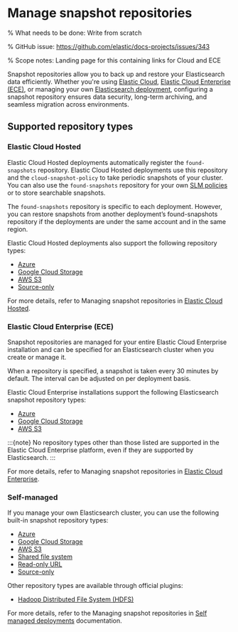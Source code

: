 # Manage snapshot repositories

% What needs to be done: Write from scratch

% GitHub issue: https://github.com/elastic/docs-projects/issues/343

% Scope notes: Landing page for this containing links for Cloud and ECE

Snapshot repositories allow you to back up and restore your Elasticsearch data efficiently. Whether you're using [Elastic Cloud](#elastic-cloud-hosted), [Elastic Cloud Enterprise (ECE)](#elastic-cloud-enterprise-ece), or managing your own [Elasticsearch deployment](#self-managed), configuring a snapshot repository ensures data security, long-term archiving, and seamless migration across environments.

## Supported repository types

### Elastic Cloud Hosted

Elastic Cloud Hosted deployments automatically register the `found-snapshots` repository. Elastic Cloud Hosted deployments use this repository and the `cloud-snapshot-policy` to take periodic snapshots of your cluster. You can also use the `found-snapshots` repository for your own [SLM policies](/deploy-manage/tools/snapshot-and-restore/create-snapshots.md#automate-snapshots-slm) or to store searchable snapshots.

The `found-snapshots` repository is specific to each deployment. However, you can restore snapshots from another deployment’s found-snapshots repository if the deployments are under the same account and in the same region. 

Elastic Cloud Hosted deployments also support the following repository types:

* [Azure](/deploy-manage/tools/snapshot-and-restore/ec-azure-snapshotting.md)
* [Google Cloud Storage](/deploy-manage/tools/snapshot-and-restore/ec-gcs-snapshotting.md)
* [AWS S3](/deploy-managetools/snapshot-and-restore/ec-aws-custom-repository.md)
* [Source-only](/deploy-manage/tools/snapshot-and-restore/source-only-repository.md)

For more details, refer to Managing snapshot repositories in [Elastic Cloud Hosted](/deploy-manage/tools/snapshot-and-restore/elastic-cloud-hosted.md).

### Elastic Cloud Enterprise (ECE)

Snapshot repositories are managed for your entire Elastic Cloud Enterprise installation and can be specified for an Elasticsearch cluster when you create or manage it.

When a repository is specified, a snapshot is taken every 30 minutes by default. The interval can be adjusted on per deployment basis.

Elastic Cloud Enterprise installations support the following Elasticsearch snapshot repository types:

* [Azure](/deploy-manage/tools/snapshot-and-restore/azure-storage-repository.md)
* [Google Cloud Storage](/deploy-manage/tools/snapshot-and-restore/google-cloud-storage-gcs-repository.md)
* [AWS S3](/deploy-manage/tools/snapshot-and-restore/minio-on-premise-repository.md)

:::{note}
No repository types other than those listed are supported in the Elastic Cloud Enterprise platform, even if they are supported by Elasticsearch. 
:::

For more details, refer to Managing snapshot repositories in [Elastic Cloud Enterprise](/deploy-manage/tools/snapshot-and-restore/cloud-enterprise.md).

### Self-managed

If you manage your own Elasticsearch cluster, you can use the following built-in snapshot repository types:

* [Azure](/deploy-manage/tools/snapshot-and-restore/azure-repository.md)
* [Google Cloud Storage](/deploy-manage/tools/snapshot-and-restore/google-cloud-storage-repository.md)
* [AWS S3](/deploy-manage/tools/snapshot-and-restore/s3-repository.md)
* [Shared file system](/deploy-manage/tools/snapshot-and-restore/shared-file-system-repository.md)
* [Read-only URL](/deploy-manage/tools/snapshot-and-restore/read-only-url-repository.md)
* [Source-only](/deploy-manage/tools/snapshot-and-restore/source-only-repository.md)

Other repository types are available through official plugins:

* [Hadoop Distributed File System (HDFS)](https://www.elastic.co/guide/en/elasticsearch/plugins/current/repository-hdfs.html)

For more details, refer to the Managing snapshot repositories in [Self managed deployments](/deploy-manage/tools/snapshot-and-restore/self-managed.md) documentation.